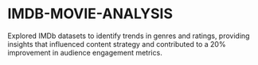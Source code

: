 # IMDB-MOVIE-ANALYSIS
Explored IMDb datasets to identify trends in genres and ratings, providing insights that influenced content strategy and contributed to a 20% improvement in audience engagement metrics.
